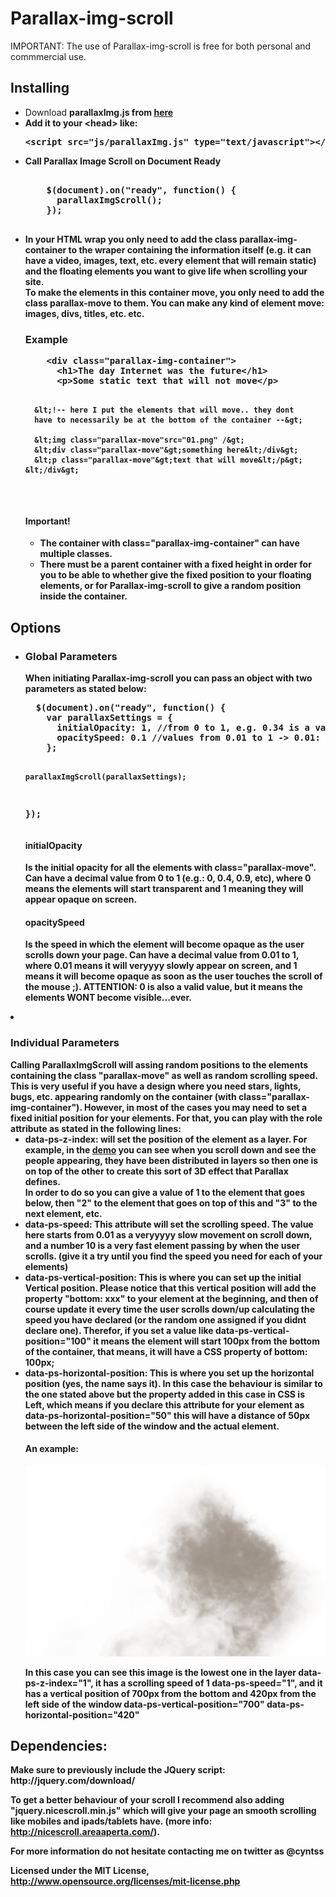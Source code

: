 Parallax-img-scroll
===================
IMPORTANT: The use of Parallax-img-scroll is free for both personal and commmercial use.

<h2>Installing</h2>
<ul>
<li>
  Download <strong>parallaxImg.js<strong> from <a href="https://github.com/cyntss/Parallax-img-scroll/blob/master/demo/js/parallaxImg.js" target="_blank">here</a></li>
<li>
  Add it to your &lt;head&gt; like: <br/>
  <pre>&lt;script src="js/parallaxImg.js" type="text/javascript"&gt;&lt;/script&gt;</pre>
</li>
<li>
  Call Parallax Image Scroll on Document Ready <br/>
  <pre> 
    $(document).on("ready", function() {
      parallaxImgScroll();
    }); 
  </pre>
</li>
<li>
  In your HTML wrap you only need to add the class <strong>parallax-img-container</strong> to the wraper containing the information itself (e.g. it can have a video, images, text, etc. every element that will remain static) and the floating elements you want to give life when scrolling your site.<br/>
  To make the elements in this container move, you only need to add the class <strong>parallax-move</strong> to them. You can make any kind of element move: images, divs, titles, etc. etc.
  <h3>Example</h3>
  <pre>
    &lt;div class="parallax-img-container"&gt;
      &lt;h1&gt;The day Internet was the future&lt;/h1&gt;
      &lt;p&gt;Some static text that will not move&lt;/p&gt;
      
      &lt;!-- here I put the elements that will move.. they dont 
      have to necessarily be at the bottom of the container --&gt;
      
      &lt;img class="parallax-move"src="01.png" /&gt;
      &lt;div class="parallax-move"&gt;something here&lt;/div&gt;
      &lt;p class="parallax-move"&gt;text that will move&lt;/p&gt;
    &lt;/div&gt;
  </pre>
  <h4>Important!</h4>
   <ul>
     <li>The container with class="parallax-img-container" can have multiple classes.</li>
     <li>There must be a parent container with a fixed height in order for you to be able to whether give the fixed position to your floating elements, or for Parallax-img-scroll to give a random position inside the container.</li>
   </ul>
</li>
</ul>
<h2>Options</h2>
<ul>
<li>
<h3>Global Parameters</h3>
When initiating Parallax-img-scroll you can pass an object with two parameters as stated below:
<pre>
  $(document).on("ready", function() {
    var parallaxSettings = { 
      initialOpacity: 1, //from 0 to 1, e.g. 0.34 is a valid value. 0 = transparent, 1 = Opaque
      opacitySpeed: 0.1 //values from 0.01 to 1 -> 0.01: slowly appears on screen; 1: appears as soon as the user scrolls 1px
    };

    parallaxImgScroll(parallaxSettings);
  });
</pre>
<h4>initialOpacity</h4>
Is the initial opacity for all the elements with class="parallax-move".
Can have a decimal value from 0 to 1 (e.g.: 0, 0.4, 0.9, etc), where 0 means the elements will start transparent and 1 meaning they will appear opaque on screen.

<h4>opacitySpeed</h4>
Is the speed in which the element will become opaque as the user scrolls down your page.
Can have a decimal value from 0.01 to 1, where 0.01 means it will veryyyy slowly appear on screen, and 1 means it will become opaque as soon as the user touches the scroll of the mouse ;).
ATTENTION: 0 is also a valid value, but it means the elements WONT become visible...ever.
</ul>
</li>
<li>
<h3>Individual Parameters</h3>
Calling ParallaxImgScroll will assing random positions to the elements containing the class "parallax-move" as well as random scrolling speed.
This is very useful if you have a design where you need stars, lights, bugs, etc. appearing randomly on the container (with class="parallax-img-container").
However, in most of the cases you may need to set a fixed initial position for your elements. For that, you can play with the role attribute as stated in the following lines:
<ul>
<li>data-ps-z-index: will set the position of the element as a layer. For example, in the <a href="http://cyntss.github.io/Parallax-img-scroll/">demo</a> you can see when you scroll down and see the people appearing, they have been distributed in layers so then one is on top of the other to create this sort of 3D effect that Parallax defines.<br>In order to do so you can give a value of 1 to the element that goes below, then "2" to the element that goes on top of this and "3" to the next element, etc.</li>
<li>data-ps-speed: This attribute will set the scrolling speed. The value here starts from 0.01 as a veryyyyy slow movement on scroll down, and a number 10 is a very fast element passing by when the user scrolls. (give it a try until you find the speed you need for each of your elements)
</li>
<li>data-ps-vertical-position: This is where you can set up the initial Vertical position. Please notice that this vertical position will add the property "bottom: xxx" to your element at the beginning, and then of course update it every time the user scrolls down/up calculating the speed you have declared (or the random one assigned if you didnt declare one). Therefor, if you set a value like <strong>data-ps-vertical-position="100"</strong> it means the element will start 100px from the bottom of the container, that means, it will have a CSS property of <strong>bottom: 100px;</strong>
</li>
<li>
data-ps-horizontal-position: This is where you set up the horizontal position (yes, the name says it). In this case the behaviour is similar to the one stated above but the property added in this case in CSS is <strong>Left</strong>, which means if you declare this attribute for your element as <strong>data-ps-horizontal-position="50"</strong> this will have a distance of 50px between the left side of the window and the actual element.
</li>
<h4>An example:</h4>
<pre>
<img src="img/assassins/smoke-01.png" class="parallax-move" data-ps-z-index="1" data-ps-speed="1" data-ps-vertical-position="700" data-ps-horizontal-position="420" />
</pre>
In this case you can see this image is the lowest one in the layer <strong>data-ps-z-index="1"</strong>, it has a scrolling speed of 1 <strong> data-ps-speed="1"</strong>, and it has a vertical position of 700px from the bottom and 420px from the left side of the window <strong>data-ps-vertical-position="700" data-ps-horizontal-position="420"</strong>
</ul>
</li>
<h2>Dependencies:</h2>
Make sure to previously include the JQuery script:
http://jquery.com/download/

To get a better behaviour of your scroll I recommend also adding "jquery.nicescroll.min.js" which will give your page an smooth scrolling like mobiles and ipads/tablets have.
(more info: http://nicescroll.areaaperta.com/).

For more information do not hesitate contacting me on twitter as @cyntss

Licensed under the MIT License, http://www.opensource.org/licenses/mit-license.php
